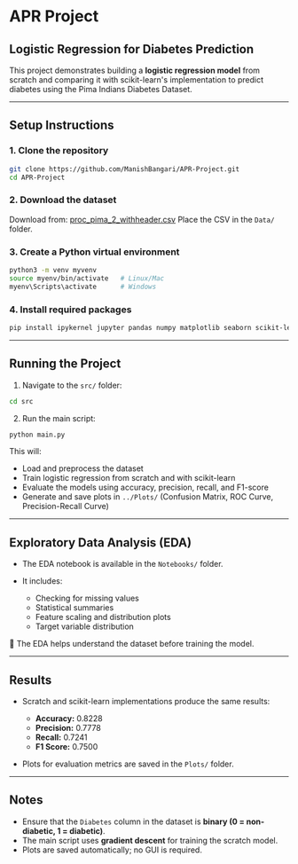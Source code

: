 # APR Project

## Logistic Regression for Diabetes Prediction

This project demonstrates building a **logistic regression model** from scratch and comparing it with scikit-learn's implementation to predict diabetes using the Pima Indians Diabetes Dataset.

---

## Setup Instructions

### 1. Clone the repository

```bash
git clone https://github.com/ManishBangari/APR-Project.git
cd APR-Project
```

### 2. Download the dataset

Download from:
[proc\_pima\_2\_withheader.csv](https://github.com/ManishBangari/APR-Project/blob/main/Data/proc_pima_2_withheader.csv)
Place the CSV in the `Data/` folder.

### 3. Create a Python virtual environment

```bash
python3 -m venv myvenv
source myenv/bin/activate   # Linux/Mac
myenv\Scripts\activate      # Windows
```

### 4. Install required packages

```bash
pip install ipykernel jupyter pandas numpy matplotlib seaborn scikit-learn
```

---

## Running the Project

1. Navigate to the `src/` folder:

```bash
cd src
```

2. Run the main script:

```bash
python main.py
```

This will:

* Load and preprocess the dataset
* Train logistic regression from scratch and with scikit-learn
* Evaluate the models using accuracy, precision, recall, and F1-score
* Generate and save plots in `../Plots/` (Confusion Matrix, ROC Curve, Precision-Recall Curve)

---

## Exploratory Data Analysis (EDA)

* The EDA notebook is available in the `Notebooks/` folder.
* It includes:

  * Checking for missing values
  * Statistical summaries
  * Feature scaling and distribution plots
  * Target variable distribution

📌 The EDA helps understand the dataset before training the model.

---

## Results

* Scratch and scikit-learn implementations produce the same results:

  * **Accuracy:** 0.8228
  * **Precision:** 0.7778
  * **Recall:** 0.7241
  * **F1 Score:** 0.7500

* Plots for evaluation metrics are saved in the `Plots/` folder.

---

## Notes

* Ensure that the `Diabetes` column in the dataset is **binary (0 = non-diabetic, 1 = diabetic)**.
* The main script uses **gradient descent** for training the scratch model.
* Plots are saved automatically; no GUI is required.
